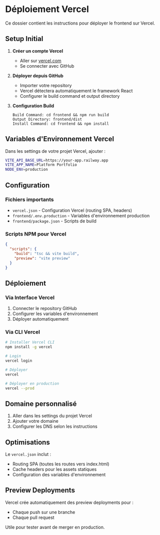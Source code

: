 # Déploiement Vercel

Ce dossier contient les instructions pour déployer le frontend sur Vercel.

## Setup Initial

1. **Créer un compte Vercel**
   - Aller sur [vercel.com](https://vercel.com)
   - Se connecter avec GitHub

2. **Déployer depuis GitHub**
   - Importer votre repository
   - Vercel détectera automatiquement le framework React
   - Configurer le build command et output directory

3. **Configuration Build**
   ```
   Build Command: cd frontend && npm run build
   Output Directory: frontend/dist
   Install Command: cd frontend && npm install
   ```

## Variables d'Environnement Vercel

Dans les settings de votre projet Vercel, ajouter :

```bash
VITE_API_BASE_URL=https://your-app.railway.app
VITE_APP_NAME=Platform Portfolio
NODE_ENV=production
```

## Configuration

### Fichiers importants
- `vercel.json` - Configuration Vercel (routing SPA, headers)
- `frontend/.env.production` - Variables d'environnement production
- `frontend/package.json` - Scripts de build

### Scripts NPM pour Vercel

```json
{
  "scripts": {
    "build": "tsc && vite build",
    "preview": "vite preview"
  }
}
```

## Déploiement

### Via Interface Vercel
1. Connecter le repository GitHub
2. Configurer les variables d'environnement
3. Déployer automatiquement

### Via CLI Vercel
```bash
# Installer Vercel CLI
npm install -g vercel

# Login
vercel login

# Déployer
vercel

# Déployer en production
vercel --prod
```

## Domaine personnalisé

1. Aller dans les settings du projet Vercel
2. Ajouter votre domaine
3. Configurer les DNS selon les instructions

## Optimisations

Le `vercel.json` inclut :
- Routing SPA (toutes les routes vers index.html)
- Cache headers pour les assets statiques
- Configuration des variables d'environnement

## Preview Deployments

Vercel crée automatiquement des preview deployments pour :
- Chaque push sur une branche
- Chaque pull request

Utile pour tester avant de merger en production.